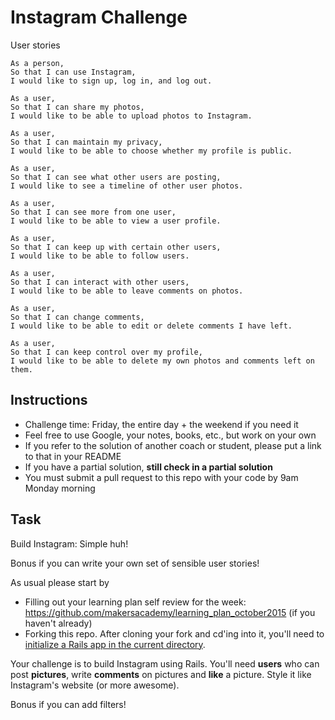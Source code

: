 Instagram Challenge
===================

User stories
```
As a person,
So that I can use Instagram,
I would like to sign up, log in, and log out.
```
```
As a user,
So that I can share my photos,
I would like to be able to upload photos to Instagram.
```
```
As a user,
So that I can maintain my privacy,
I would like to be able to choose whether my profile is public.
```
```
As a user,
So that I can see what other users are posting,
I would like to see a timeline of other user photos.
```
```
As a user,
So that I can see more from one user,
I would like to be able to view a user profile.
```
```
As a user,
So that I can keep up with certain other users,
I would like to be able to follow users.
```
```
As a user,
So that I can interact with other users,
I would like to be able to leave comments on photos.
```
```
As a user,
So that I can change comments,
I would like to be able to edit or delete comments I have left.
```
```
As a user,
So that I can keep control over my profile,
I would like to be able to delete my own photos and comments left on them.
```

Instructions
-------
* Challenge time: Friday, the entire day + the weekend if you need it
* Feel free to use Google, your notes, books, etc., but work on your own
* If you refer to the solution of another coach or student, please put a link to that in your README
* If you have a partial solution, **still check in a partial solution**
* You must submit a pull request to this repo with your code by 9am Monday morning

Task
-----

Build Instagram: Simple huh!

Bonus if you can write your own set of sensible user stories!

As usual please start by

* Filling out your learning plan self review for the week: https://github.com/makersacademy/learning_plan_october2015 (if you haven't already)
* Forking this repo. After cloning your fork and cd'ing into it, you'll need to [initialize a Rails app in the current directory](http://blog.jasonmeridth.com/posts/create-rails-application-in-current-directory/).

Your challenge is to build Instagram using Rails. You'll need **users** who can post **pictures**, write **comments** on pictures and **like** a picture. Style it like Instagram's website (or more awesome).

Bonus if you can add filters!
